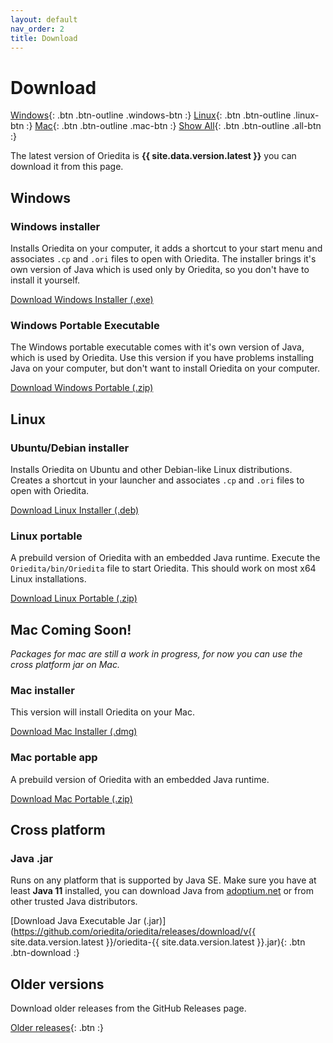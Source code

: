 ```yaml
---
layout: default
nav_order: 2
title: Download
---
```


# Download

<div class="anchor" id="windows"></div>
<div class="anchor" id="mac"></div>
<div class="anchor" id="linux"></div>

[Windows](#windows){: .btn .btn-outline .windows-btn :}
[Linux](#linux){: .btn .btn-outline .linux-btn :}
[Mac](#mac){: .btn .btn-outline .mac-btn :}
[Show All](#){: .btn .btn-outline .all-btn :}

The latest version of Oriedita is **{{ site.data.version.latest }}** you can download it from this page.

<div class="platform" id="windows-install">
<h2>Windows</h2>
<h3 id="windows-installer">Windows installer</h3>

<p>Installs Oriedita on your computer, it adds a shortcut to your start menu and associates <code>.cp</code> and <code>.ori</code> files to open with Oriedita. The installer brings it's own version of Java which is used only by Oriedita, so you don't have to install it yourself.</p>

<p><a href="https://github.com/oriedita/oriedita/releases/download/v{{ site.data.version.latest }}/Oriedita-{{ site.data.version.latest }}.exe" class="btn btn-download">Download Windows Installer (.exe)</a></p>

<h3 id="windows-portable-executable">Windows Portable Executable</h3>

<p>The Windows portable executable comes with it's own version of Java, which is used by Oriedita. Use this version if you have problems installing Java on your computer, but don't want to install Oriedita on your computer.</p>

<p><a href="https://github.com/oriedita/oriedita/releases/download/v{{ site.data.version.latest }}/Oriedita.Portable.Windows.{{ site.data.version.latest }}.zip" class="btn btn-download">Download Windows Portable (.zip)</a></p>

</div>

<div class="platform" id="linux-install">
<h2>Linux</h2>
<h3 id="ubuntu-debian-installer">Ubuntu/Debian installer</h3>

<p>Installs Oriedita on Ubuntu and other Debian-like Linux distributions. Creates a shortcut in your launcher and associates <code>.cp</code> and <code>.ori</code> files to open with Oriedita.</p>

<p><a href="https://github.com/oriedita/oriedita/releases/download/v{{ site.data.version.latest }}/oriedita_{{ site.data.version.latest }}-1_amd64.deb" class="btn btn-download">Download Linux Installer (.deb)</a></p>

<h3 id="linux-portable">Linux portable</h3>

<p>A prebuild version of Oriedita with an embedded Java runtime. Execute the <code>Oriedita/bin/Oriedita</code> file to start Oriedita. This should work on most x64 Linux installations.</p>

<p><a href="https://github.com/oriedita/oriedita/releases/download/v{{ site.data.version.latest }}/Oriedita.Portable.Linux.{{ site.data.version.latest }}.zip" class="btn btn-download">Download Linux Portable (.zip)</a></p>

</div>

<div class="platform" id="mac-install">
<h2>Mac <span class="label label-yellow">Coming Soon!</span></h2>
<p><em>Packages for mac are still a work in progress, for now you can use the cross platform jar on Mac.</em></p>

<h3 id="mac-installer">Mac installer</h3>

<p>This version will install Oriedita on your Mac.</p>

<p>
<a href="https://github.com/oriedita/oriedita/releases/download/v{{ site.data.version.latest }}/Oriedita-{{ site.data.version.latest }}.dmg" class="btn btn-download">Download Mac Installer (.dmg)</a>
</p>

<h3 id="mac-portable-app">Mac portable app</h3>

<p>A prebuild version of Oriedita with an embedded Java runtime.</p>

<p><a href="https://github.com/oriedita/oriedita/releases/download/v{{ site.data.version.latest }}/Oriedita.Portable.Mac.{{ site.data.version.latest }}.zip" class="btn btn-download">Download Mac Portable (.zip)</a></p>

</div>

## Cross platform

### Java .jar

Runs on any platform that is supported by Java SE. Make sure you have at least **Java 11** installed, you can download Java from [adoptium.net](https://adoptium.net/index.html?variant=openjdk11&jvmVariant=hotspot) or from other trusted Java distributors.

[Download Java Executable Jar (.jar)](https://github.com/oriedita/oriedita/releases/download/v{{ site.data.version.latest }}/oriedita-{{ site.data.version.latest }}.jar){: .btn .btn-download :}

## Older versions

Download older releases from the GitHub Releases page.

[Older releases](https://github.com/oriedita/oriedita/releases){: .btn :}

<script src="https://cdnjs.cloudflare.com/ajax/libs/platform/1.3.6/platform.min.js"></script>
<script type="text/javascript">
    {% comment %}
    Automatically redirect the user to the page of their platform
    If it doesn't exist all platforms will be shown.
    {% endcomment %}

    if (platform.os.family && location.hash == "") {
        if (platform.os.family.includes("Windows")) {
            location.hash = "windows";
        }
        if (platform.os.family.includes("Ubuntu") || platform.os.family.includes("Linux")) {
            location.hash = "linux";
        }
        if (platform.os.family.includes("OS X")) {
            location.hash = "mac";
        }
    }
</script>